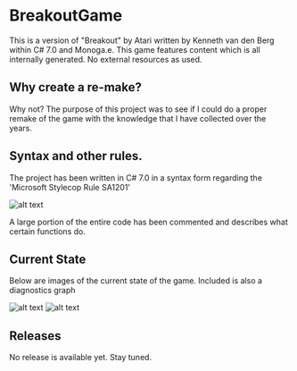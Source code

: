 # BreakoutGame
This is a version of "Breakout" by Atari written by Kenneth van den Berg within C# 7.0 and Monoga.e. This game features
content which is all internally generated. No external resources as used.

## Why create a re-make?
Why not? The purpose of this project was to see if I could do a proper remake of the game with the knowledge that I have 
collected over the years.

## Syntax and other rules.
The project has been written in C# 7.0 in a syntax form regarding the 'Microsoft Stylecop Rule SA1201'

![alt text](https://cdn.discordapp.com/attachments/349268689004134401/357907115714543616/unknown.png)

A large portion of the entire code has been commented and describes what certain functions do.

## Current State
Below are images of the current state of the game. Included is also a diagnostics graph

![alt text](https://imgur.com/lDjD2AD)
![alt text](https://imgur.com/yiVp7Yy)

## Releases
No release is available yet. Stay tuned.